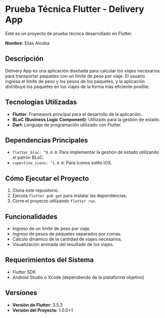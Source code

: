# Prueba Técnica Flutter - Delivery App

Este es un proyecto de prueba técnica desarrollado en Flutter.

**Nombre**: Elias Alcoba

## Descripción
Delivery App es una aplicación diseñada para calcular los viajes necesarios para transportar paquetes con un límite de peso por viaje. El usuario ingresa el límite de peso y los pesos de los paquetes, y la aplicación distribuye los paquetes en los viajes de la forma más eficiente posible. 

## Tecnologías Utilizadas
- **Flutter**: Framework principal para el desarrollo de la aplicación.
- **BLoC (Business Logic Component)**: Utilizado para la gestión de estado.
- **Dart**: Lenguaje de programación utilizado con Flutter.

## Dependencias Principales
- `flutter_bloc: ^8.0.0`: Para implementar la gestión de estado utilizando el patrón BLoC.
- `cupertino_icons: ^1.0.8`: Para íconos estilo iOS.

## Cómo Ejecutar el Proyecto
1. Clona este repositorio.
2. Ejecuta `flutter pub get` para instalar las dependencias.
3. Corre el proyecto utilizando `flutter run`.

## Funcionalidades
- Ingreso de un límite de peso por viaje.
- Ingreso de pesos de paquetes separados por comas.
- Cálculo dinámico de la cantidad de viajes necesarios.
- Visualización animada del resultado de los viajes.

## Requerimientos del Sistema
- Flutter SDK
- Android Studio o Xcode (dependiendo de la plataforma objetivo)

## Versiones
- **Versión de Flutter**: 3.5.3
- **Versión del Proyecto**: 1.0.0+1
